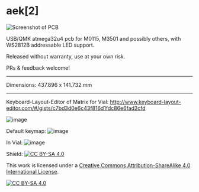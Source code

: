 # aek[2]

![Screenshot of PCB](screenshot.png)

USB/QMK atmega32u4 pcb for M0115, M3501 and possibly others, with WS2812B addressable LED support.  

Released without warranty, use at your own risk.  

PRs & feedback welcome!

---

Dimensions: 437.896 x 141.732 mm

---

Keyboard-Layout-Editor of Matrix for Vial: http://www.keyboard-layout-editor.com/#/gists/c7bd3d0e6c43f816d1fdc86e6fad2cfd

![image](https://user-images.githubusercontent.com/6279380/182975529-8bf8cf87-985a-4287-9a58-11e7d44d05f1.png)

Default keymap: 
![image](https://user-images.githubusercontent.com/6279380/182975585-c9e93e3d-b193-4634-a149-8ea760d1158a.png)

In Vial:
![image](https://user-images.githubusercontent.com/6279380/182975599-8df06bfd-d04c-428a-a5ab-e95f9cde89d8.png)




Shield: [![CC BY-SA 4.0][cc-by-sa-shield]][cc-by-sa]

This work is licensed under a
[Creative Commons Attribution-ShareAlike 4.0 International License][cc-by-sa].

[![CC BY-SA 4.0][cc-by-sa-image]][cc-by-sa]

[cc-by-sa]: http://creativecommons.org/licenses/by-sa/4.0/
[cc-by-sa-image]: https://licensebuttons.net/l/by-sa/4.0/88x31.png
[cc-by-sa-shield]: https://img.shields.io/badge/License-CC%20BY--SA%204.0-lightgrey.svg
